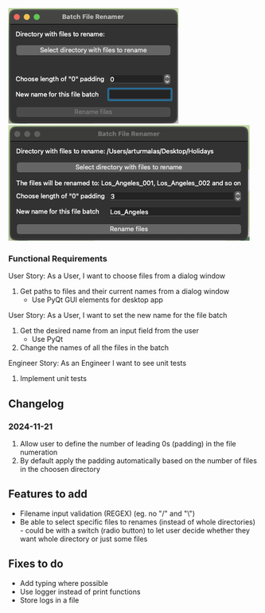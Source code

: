 ![RenamerEmpty](./docs/img/renamer_empty.png "Application with no input")
![RenamerWithInput](./docs/img/renamer_with_input.png "Application with input")

### Functional Requirements
User Story: As a User, I want to choose files from a dialog window
1. Get paths to files and their current names from a dialog window
   - Use PyQt GUI elements for desktop app

User Story: As a User, I want to set the new name for the file batch
1. Get the desired name from an input field from the user
   - Use PyQt
2. Change the names of all the files in the batch

Engineer Story: As an Engineer I want to see unit tests
1. Implement unit tests

## Changelog
### 2024-11-21
1. Allow user to define the number of leading 0s (padding) in the file numeration
2. By default apply the padding automatically based on the number of files in the choosen directory

## Features to add
- Filename input validation (REGEX) (eg. no "/" and "\\")
- Be able to select specific files to renames (instead of whole directories) - could be with a switch (radio button) to let user decide whether they want whole directory or just some files

## Fixes to do
- Add typing where possible
- Use logger instead of print functions
- Store logs in a file
